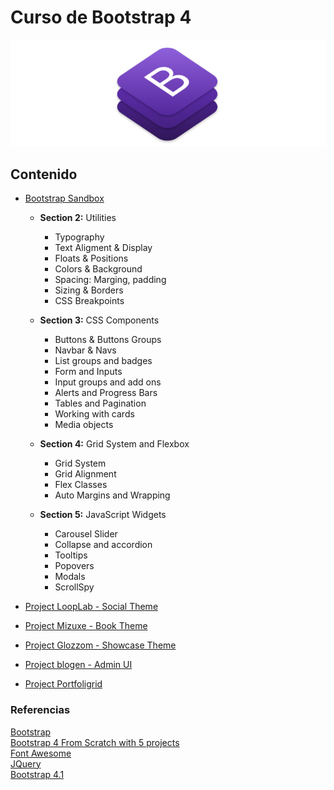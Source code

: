 # Curso de Bootstrap 4

![Bootstrap banner](documentation/bootstraplogo.png)

## Contenido

- [Bootstrap Sandbox](bootstrap_sandbox.md)

  - **Section 2:** Utilities

    - Typography
    - Text Aligment & Display
    - Floats & Positions
    - Colors & Background
    - Spacing: Marging, padding
    - Sizing & Borders
    - CSS Breakpoints

  - **Section 3:** CSS Components

    - Buttons & Buttons Groups
    - Navbar & Navs
    - List groups and badges
    - Form and Inputs
    - Input groups and add ons
    - Alerts and Progress Bars
    - Tables and Pagination
    - Working with cards
    - Media objects

  - **Section 4:** Grid System and Flexbox

    - Grid System
    - Grid Alignment
    - Flex Classes
    - Auto Margins and Wrapping

  - **Section 5:** JavaScript Widgets
    - Carousel Slider
    - Collapse and accordion
    - Tooltips
    - Popovers
    - Modals
    - ScrollSpy

- [Project LoopLab - Social Theme](loop_lab_project.md)

- [Project Mizuxe - Book Theme](mizuxe_book_theme.md)

- [Project Glozzom - Showcase Theme](glozzom_showcase.md)

- [Project blogen - Admin UI](blogen_admin_ui.md)

- [Project Portfoligrid](portfoligrid.md)

### Referencias

[Bootstrap](https://getbootstrap.com/)  
[Bootstrap 4 From Scratch with 5 projects](https://www.udemy.com/bootstrap-4-from-scratch-with-5-projects/learn/v4/content)  
[Font Awesome](https://fontawesome.com/get-started)  
[JQuery](https://code.jquery.com/)  
[Bootstrap 4.1](https://getbootstrap.com/docs/4.1/getting-started/introduction/)
